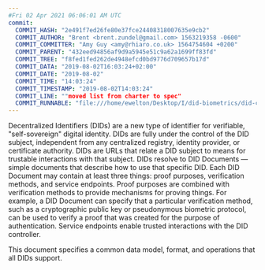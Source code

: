 ```yaml
---
#Fri 02 Apr 2021 06:06:01 AM UTC
commit:
  COMMIT_HASH: "2e491f7ed26fe80e37fce24408318007635e9cb2"
  COMMIT_AUTHOR: "Brent <brent.zundel@gmail.com> 1563219358 -0600"
  COMMIT_COMMITTER: "Amy Guy <amy@rhiaro.co.uk> 1564754604 +0200"
  COMMIT_PARENT: "432eed94856af9d9a5945e51c9a62a1699ff83fd"
  COMMIT_TREE: "f8fed1fed262de4948efcd0bd9776d709657b17d"
  COMMIT_DATA: "2019-08-02T16:03:24+02:00"
  COMMIT_DATE: "2019-08-02"
  COMMIT_TIME: "14:03:24"
  COMMIT_TIMESTAMP: "2019-08-02T14:03:24"
  COMMIT_LINE: ""moved list from charter to spec"
  COMMIT_RUNNABLE: "file:///home/ewelton/Desktop/I/did-biometrics/did-core-dataset/analysis/gitinfo/2e491f7ed26fe80e37fce24408318007635e9cb2/snapshot/index.html"
---
```


<section id="abstract">
<p>
Decentralized Identifiers (DIDs) are a new type of identifier for
verifiable, "self-sovereign" digital identity. DIDs are fully under the
control of the DID subject, independent from any centralized registry,
identity provider, or certificate authority. DIDs are URLs that relate
a DID subject to means for trustable interactions with that subject.
DIDs resolve to DID Documents — simple documents that describe how to
use that specific DID. Each DID Document may contain at least three
things: proof purposes, verification methods, and service endpoints.
Proof purposes are combined with verification methods to provide mechanisms
for proving things. For example, a DID Document can specify that a particular
verification method, such as a cryptographic public key or pseudonymous
biometric protocol, can be used to verify a proof that was created for the
purpose of authentication. Service endpoints enable trusted interactions with
the DID controller.
    </p>
<p>
This document specifies a common data model, format, and operations
that all DIDs support.
    </p>
</section>
